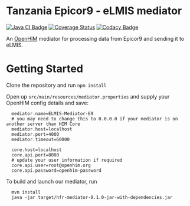 
# Tanzania Epicor9 - eLMIS mediator
[![Java CI Badge](https://github.com/SoftmedTanzania/hfr-mediator/workflows/Java%20CI%20with%20Maven/badge.svg)](https://github.com/SoftmedTanzania/hfr-mediator/actions?query=workflow%3A%22Java+CI+with+Maven%22)
[![Coverage Status](https://coveralls.io/repos/github/SoftmedTanzania/hdr-mediator-emr/badge.svg?branch=master)](https://coveralls.io/github/SoftmedTanzania/hdr-mediator-emr?branch=master)
[![Codacy Badge](https://api.codacy.com/project/badge/Grade/83968316d58146889a6387a5c44444b2)](https://app.codacy.com/gh/SoftmedTanzania/hfr-mediator?utm_source=github.com&utm_medium=referral&utm_content=SoftmedTanzania/hfr-mediator&utm_campaign=Badge_Grade)

An [OpenHIM](http://openhim.org/) mediator for processing data  from Epicor9 and sending it to eLMIS.

# Getting Started
Clone the repository and run `npm install`

Open up `src/main/resources/mediator.properties` and supply your OpenHIM config details and save:

```
  mediator.name=ELMIS-Mediator-E9
  # you may need to change this to 0.0.0.0 if your mediator is on another server than HIM Core
  mediator.host=localhost
  mediator.port=4000
  mediator.timeout=60000

  core.host=localhost
  core.api.port=8080
  # update your user information if required
  core.api.user=root@openhim.org
  core.api.password=openhim-password
```

To build and launch our mediator, run

```
  mvn install
  java -jar target/hfr-mediator-0.1.0-jar-with-dependencies.jar
```

